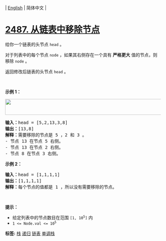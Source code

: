 | [English](README_EN.md) | 简体中文 |

# [2487. 从链表中移除节点](https://leetcode.cn/problems/remove-nodes-from-linked-list)
<p>给你一个链表的头节点 <code>head</code> 。</p>

<p>对于列表中的每个节点 <code>node</code> ，如果其右侧存在一个具有 <strong>严格更大</strong> 值的节点，则移除 <code>node</code> 。</p>

<p>返回修改后链表的头节点<em> </em><code>head</code><em> </em>。</p>

<p>&nbsp;</p>

<p><strong>示例 1：</strong></p>

<p><img alt="" src="https://assets.leetcode.com/uploads/2022/10/02/drawio.png" style="width: 631px; height: 51px;" /></p>

<pre>
<strong>输入：</strong>head = [5,2,13,3,8]
<strong>输出：</strong>[13,8]
<strong>解释：</strong>需要移除的节点是 5 ，2 和 3 。
- 节点 13 在节点 5 右侧。
- 节点 13 在节点 2 右侧。
- 节点 8 在节点 3 右侧。
</pre>

<p><strong>示例 2：</strong></p>

<pre>
<strong>输入：</strong>head = [1,1,1,1]
<strong>输出：</strong>[1,1,1,1]
<strong>解释：</strong>每个节点的值都是 1 ，所以没有需要移除的节点。
</pre>

<p>&nbsp;</p>

<p><strong>提示：</strong></p>

<ul>
	<li>给定列表中的节点数目在范围 <code>[1, 10<sup>5</sup>]</code> 内</li>
	<li><code>1 &lt;= Node.val &lt;= 10<sup>5</sup></code></li>
</ul>

**标签:**  [栈](https://leetcode.cn/tag/stack) [递归](https://leetcode.cn/tag/recursion) [链表](https://leetcode.cn/tag/linked-list) [单调栈](https://leetcode.cn/tag/monotonic-stack) 